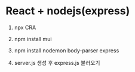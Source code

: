# React + nodejs(express)

1. npx CRA

2. npm install mui

3. npm install nodemon body-parser express

4. server.js 생성 후 express.js 불러오기